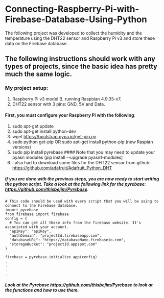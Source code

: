 # Connecting-Raspberry-Pi-with-Firebase-Database-Using-Python
The following project was developed to collect the humidity and the temperature using the DHT22 sensor and Raspberry Pi v3 and store these data on the Firebase database.
## The following instructions should work with any types of projects, since the basic idea has pretty much the same logic.
### My project setup:
1.	Raspberry Pi v3 model B, running Raspbian 4.9.35-v7.
2.	DHT22 sensor with 3 pins: GND, 5V and Data.
#### First, you must configure your Raspberry Pi with the following:

1.	sudo apt-get update
2.	sudo apt-get install python-dev
3.	wget https://bootstrap.pypa.io/get-pip.py
4.	sudo python get-pip OR sudo apt-get install python-pip (new Raspian versions)
5.	sudo pip install pyrebase #### Note that you may need to update your pyasn modules (pip install --upgrade pyasn1-modules)
6. I also had to download some files for the DHT22 sensor from github: https://github.com/adafruit/Adafruit_Python_DHT

##### If you are done with the previous steps, you are now ready to start writing the python script. Take a look at the following link for the pyrebase: https://github.com/thisbejim/Pyrebase.

```
# This code should be used with every script that you will be using to connect to the Firebase database.
import pyrebase
from firebase import firebase
config = {
  # You can get all these info from the firebase website. It's associated with your account.
  "apiKey": "apiKey",
  "authDomain": "projectId.firebaseapp.com",
  "databaseURL": "https://databaseName.firebaseio.com",
  "storageBucket": "projectId.appspot.com"
}

firebase = pyrebase.initialize_app(config)
.
.
.
.
```
 ##### Look at the Pyrebase https://github.com/thisbejim/Pyrebase to look at the functions and how to use them.
